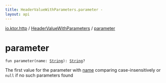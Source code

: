 ```yaml
---
title: HeaderValueWithParameters.parameter - 
layout: api
---
```


<div class='api-docs-breadcrumbs'><a href="../index.html">io.ktor.http</a> / <a href="index.html">HeaderValueWithParameters</a> / <a href="./parameter.html">parameter</a></div>

# parameter

<div class="signature"><code><span class="keyword">fun </span><span class="identifier">parameter</span><span class="symbol">(</span><span class="parameterName" id="io.ktor.http.HeaderValueWithParameters$parameter(kotlin.String)/name">name</span><span class="symbol">:</span>&nbsp;<a href="https://kotlinlang.org/api/latest/jvm/stdlib/kotlin/-string/index.html"><span class="identifier">String</span></a><span class="symbol">)</span><span class="symbol">: </span><a href="https://kotlinlang.org/api/latest/jvm/stdlib/kotlin/-string/index.html"><span class="identifier">String</span></a><span class="symbol">?</span></code></div>

The first value for the parameter with <a href="parameter.html#io.ktor.http.HeaderValueWithParameters$parameter(kotlin.String)/name">name</a> comparing case-insensitively or <code>null</code> if no such parameters found

